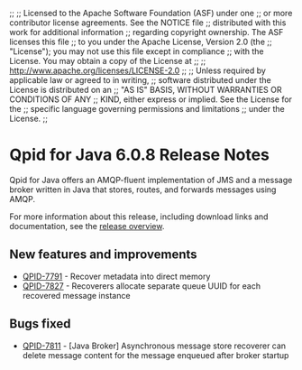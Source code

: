 ;;
;; Licensed to the Apache Software Foundation (ASF) under one
;; or more contributor license agreements.  See the NOTICE file
;; distributed with this work for additional information
;; regarding copyright ownership.  The ASF licenses this file
;; to you under the Apache License, Version 2.0 (the
;; "License"); you may not use this file except in compliance
;; with the License.  You may obtain a copy of the License at
;; 
;;   http://www.apache.org/licenses/LICENSE-2.0
;; 
;; Unless required by applicable law or agreed to in writing,
;; software distributed under the License is distributed on an
;; "AS IS" BASIS, WITHOUT WARRANTIES OR CONDITIONS OF ANY
;; KIND, either express or implied.  See the License for the
;; specific language governing permissions and limitations
;; under the License.
;;

# Qpid for Java 6.0.8 Release Notes

Qpid for Java offers an AMQP-fluent implementation of JMS and a message
broker written in Java that stores, routes, and forwards messages
using AMQP.

For more information about this release, including download links and
documentation, see the [release overview](index.html).


## New features and improvements

 - [QPID-7791](https://issues.apache.org/jira/browse/QPID-7791) - Recover metadata into direct memory
 - [QPID-7827](https://issues.apache.org/jira/browse/QPID-7827) - Recoverers allocate separate queue UUID for each recovered message instance

## Bugs fixed

 - [QPID-7811](https://issues.apache.org/jira/browse/QPID-7811) - [Java Broker] Asynchronous message store recoverer can delete message content for the message enqueued after broker startup